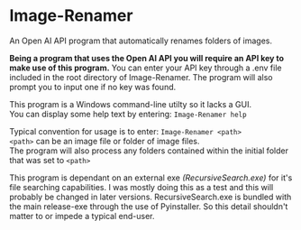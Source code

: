 # Image-Renamer
An Open AI API program that automatically renames folders of images.

**Being a program that uses the Open AI API you will require an API key to make use of this program.**
You can enter your API key through a .env file included in the root directory of Image-Renamer. The program will also prompt you to input one if no key was found.

This program is a Windows command-line utilty so it lacks a GUI. <br>
You can display some help text by entering: `Image-Renamer help` <br>

Typical convention for usage is to enter: `Image-Renamer <path>` <br>
`<path>` can be an image file or folder of image files. <br>
The program will also process any folders contained within the initial folder that was set to `<path>` <br>

This program is dependant on an external exe *(RecursiveSearch.exe)* for it's file searching capabilities. 
I was mostly doing this as a test and this will probably be changed in later versions. 
RecursiveSearch.exe is bundled with the main release-exe through the use of Pyinstaller.
So this detail shouldn't matter to or impede a typical end-user.
